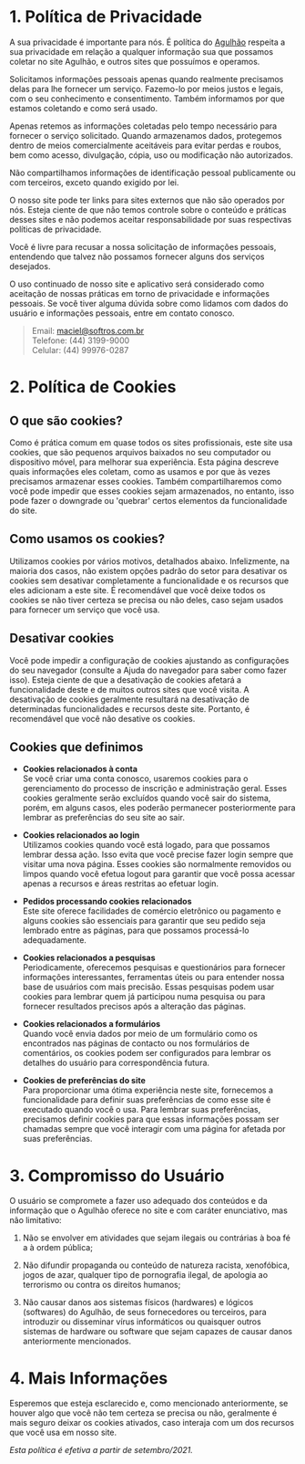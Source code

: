 # 1. Política de Privacidade
A sua privacidade é importante para nós. É política do [Agulhão](http://agulhao.com.br/) respeita a sua privacidade em relação a qualquer informação sua que possamos coletar no site Agulhão, e outros sites que possuímos e operamos.

Solicitamos informações pessoais apenas quando realmente precisamos delas para lhe fornecer um serviço. Fazemo-lo por meios justos e legais, com o seu conhecimento e consentimento. Também informamos por que estamos coletando e como será usado.

Apenas retemos as informações coletadas pelo tempo necessário para fornecer o serviço solicitado. Quando armazenamos dados, protegemos dentro de meios comercialmente aceitáveis para evitar perdas e roubos, bem como acesso, divulgação, cópia, uso ou modificação não autorizados.

Não compartilhamos informações de identificação pessoal publicamente ou com terceiros, exceto quando exigido por lei.

O nosso site pode ter links para sites externos que não são operados por nós. Esteja ciente de que não temos controle sobre o conteúdo e práticas desses sites e não podemos aceitar responsabilidade por suas respectivas políticas de privacidade.

Você é livre para recusar a nossa solicitação de informações pessoais, entendendo que talvez não possamos fornecer alguns dos serviços desejados.

O uso continuado de nosso site e aplicativo será considerado como aceitação de nossas práticas em torno de privacidade e informações pessoais. Se você tiver alguma dúvida sobre como lidamos com dados do usuário e informações pessoais, entre em contato conosco.

> Email: [maciel@softros.com.br](mailto:maciel@softros.com.br)<br>
> Telefone: (44) 3199-9000<br>
> Celular: (44) 99976-0287<br>
 
# 2. Política de Cookies
## O que são cookies?
Como é prática comum em quase todos os sites profissionais, este site usa cookies, que são pequenos arquivos baixados no seu computador ou dispositivo móvel, para melhorar sua experiência. Esta página descreve quais informações eles coletam, como as usamos e por que às vezes precisamos armazenar esses cookies. Também compartilharemos como você pode impedir que esses cookies sejam armazenados, no entanto, isso pode fazer o downgrade ou 'quebrar' certos elementos da funcionalidade do site.

## Como usamos os cookies?
Utilizamos cookies por vários motivos, detalhados abaixo. Infelizmente, na maioria dos casos, não existem opções padrão do setor para desativar os cookies sem desativar completamente a funcionalidade e os recursos que eles adicionam a este site. É recomendável que você deixe todos os cookies se não tiver certeza se precisa ou não deles, caso sejam usados para fornecer um serviço que você usa.

## Desativar cookies
Você pode impedir a configuração de cookies ajustando as configurações do seu navegador (consulte a Ajuda do navegador para saber como fazer isso). Esteja ciente de que a desativação de cookies afetará a funcionalidade deste e de muitos outros sites que você visita. A desativação de cookies geralmente resultará na desativação de determinadas funcionalidades e recursos deste site. Portanto, é recomendável que você não desative os cookies.

## Cookies que definimos
* __Cookies relacionados à conta__  
Se você criar uma conta conosco, usaremos cookies para o gerenciamento do processo de inscrição e administração geral. Esses cookies geralmente serão excluídos quando você sair do sistema, porém, em alguns casos, eles poderão permanecer posteriormente para lembrar as preferências do seu site ao sair.

* __Cookies relacionados ao login__   
Utilizamos cookies quando você está logado, para que possamos lembrar dessa ação. Isso evita que você precise fazer login sempre que visitar uma nova página. Esses cookies são normalmente removidos ou limpos quando você efetua logout para garantir que você possa acessar apenas a recursos e áreas restritas ao efetuar login.

* __Pedidos processando cookies relacionados__  
Este site oferece facilidades de comércio eletrônico ou pagamento e alguns cookies são essenciais para garantir que seu pedido seja lembrado entre as páginas, para que possamos processá-lo adequadamente.

* __Cookies relacionados a pesquisas__  
Periodicamente, oferecemos pesquisas e questionários para fornecer informações interessantes, ferramentas úteis ou para entender nossa base de usuários com mais precisão. Essas pesquisas podem usar cookies para lembrar quem já participou numa pesquisa ou para fornecer resultados precisos após a alteração das páginas.

* __Cookies relacionados a formulários__  
Quando você envia dados por meio de um formulário como os encontrados nas páginas de contacto ou nos formulários de comentários, os cookies podem ser configurados para lembrar os detalhes do usuário para correspondência futura.

* __Cookies de preferências do site__  
Para proporcionar uma ótima experiência neste site, fornecemos a funcionalidade para definir suas preferências de como esse site é executado quando você o usa. Para lembrar suas preferências, precisamos definir cookies para que essas informações possam ser chamadas sempre que você interagir com uma página for afetada por suas preferências.

# 3. Compromisso do Usuário
O usuário se compromete a fazer uso adequado dos conteúdos e da informação que o Agulhão oferece no site e com caráter enunciativo, mas não limitativo:

1. Não se envolver em atividades que sejam ilegais ou contrárias à boa fé a à ordem pública;

2. Não difundir propaganda ou conteúdo de natureza racista, xenofóbica, jogos de azar, qualquer tipo de pornografia ilegal, de apologia ao terrorismo ou contra os direitos humanos;

3. Não causar danos aos sistemas físicos (hardwares) e lógicos (softwares) do Agulhão, de seus fornecedores ou terceiros, para introduzir ou disseminar vírus informáticos ou quaisquer outros sistemas de hardware ou software que sejam capazes de causar danos anteriormente mencionados. 

# 4. Mais Informações
Esperemos que esteja esclarecido e, como mencionado anteriormente, se houver algo que você não tem certeza se precisa ou não, geralmente é mais seguro deixar os cookies ativados, caso interaja com um dos recursos que você usa em nosso site.

*Esta política é efetiva a partir de setembro/2021.*